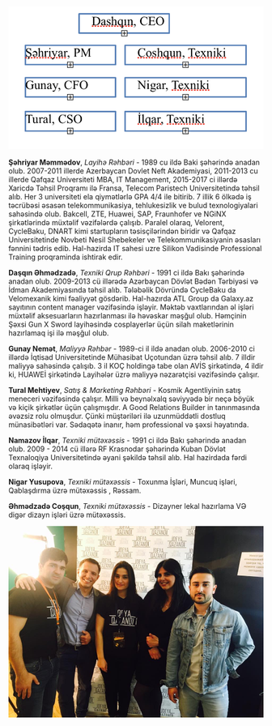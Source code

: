 
                  
![Alt text](Struktur.png?raw=true "DNART Komanda Strukturu")

**Şəhriyar Məmmədov**, _Layihə Rəhbəri_ - 1989 cu ildə Baki şəhərində anadan olub. 2007-2011 illerde Azerbaycan Dovlet Neft Akademiyasi, 2011-2013 cu illerde Qafqaz Universiteti MBA, IT Management, 2015-2017 ci illərdə Xaricdə Təhsil Proqramı ilə Fransa, Telecom Paristech Universitetində təhsil alıb. Her 3 universiteti ela qiymətlərlə GPA 4/4 ile bitirib. 7 illik 6 ölkədə iş təcrübəsi əsasən telekommunikasiya, tehlukesizlik ve bulud texnologiyalari sahəsində olub. Bakcell, ZTE, Huawei, SAP, Fraunhofer ve NGiNX şirkətlərində müxtəlif vəzifələrdə çalışıb. Paralel olaraq, Velorent, CycleBaku, DNART kimi startupların təsisçilərindən biridir və Qafqaz Universitetinde Novbeti Nesil Shebekeler ve Telekommunikasiyanin əsasları fənnini tədris edib. Hal-hazirda IT sahesi uzre Silikon Vadisinde Professional Training proqraminda ishtirak edir.

**Daşqın Əhmədzadə**, _Texniki Qrup Rəhbəri_ - 1991 ci ildə Bakı şəhərində anadan olub. 2009-2013 cü illərədə Azərbaycan Dövlət Bədən Tərbiyəsi və İdman Akademiyasında təhsil alıb. Tələbəlik Dövründə CycleBaku da Velomexanik kimi fəaliyyət gösdərib. Hal-hazırda ATL Group da Galaxy.az sayıtının content manager vəzifəsində işləyir. Məktəb vaxtlarından əl işləri müxtəlif aksesuarların hazırlanması ilə həvəskar məşğul olub. Həmçinin Şəxsi Gun X Sword layihəsində cosplayerlər üçün silah maketlərinin hazırlamaq işi ilə məşğul olub.

 **Gunay Nemət**, _Maliyyə Rəhbər_ - 1989-ci il ildə anadan olub. 2006-2010 ci illərdə İqtisad Universitetinde Mühasibat Uçotundan üzrə təhsil alıb. 7 illdir maliyyə sahəsində çalışıb. 3 il KOÇ holdingə tabe olan AVİS şirkətində, 4 ildir ki, HUAWEİ şirkətində Layihələr üzrə maliyyə nəzarətçisi vəzifəsində çalışır.

**Tural Mehtiyev**, _Satış & Marketing Rəhbəri_ - Kosmik Agentliyinin satış meneceri vəzifəsində çalışır. Milli və beynəlxalq səviyyədə bir neçə böyük və kiçik şirkətlər üçün çalışmışdır. A Good Relations Builder in  tanınmasında əvəzsiz rolu olmuşdur. Çünki müştəriləri ilə uzunmüddətli dostluq münasibətləri var. Sədaqətə inanır, həm professional və şəxsi həyatında.

**Namazov İlqar**, _Texniki mütəxəssis_ - 1991 ci ildə Bakı şəhərində anadan olub. 2009 - 2014 cü illərə RF Krasnodar şəhərində Kuban Dövlət Texnaloqiya Universitetində əyani şəkildə təhsil alıb. Hal hazirdada fərdi olaraq işləyir.

**Nigar Yusupova**, _Texniki mütəxəssis_ - Toxunma İşləri, Muncuq işləri, Qablaşdırma  üzrə mütəxəssis , Rəssam.

**Əhmədzadə Coşqun**, _Texniki mütəxəssis_ - Dizayner lekal hazırlama VƏ digər dizayn işləri üzrə mütəxəssis. 



![Alt text](Komandamiz.jpg?raw=true "DNART Komandasi")
